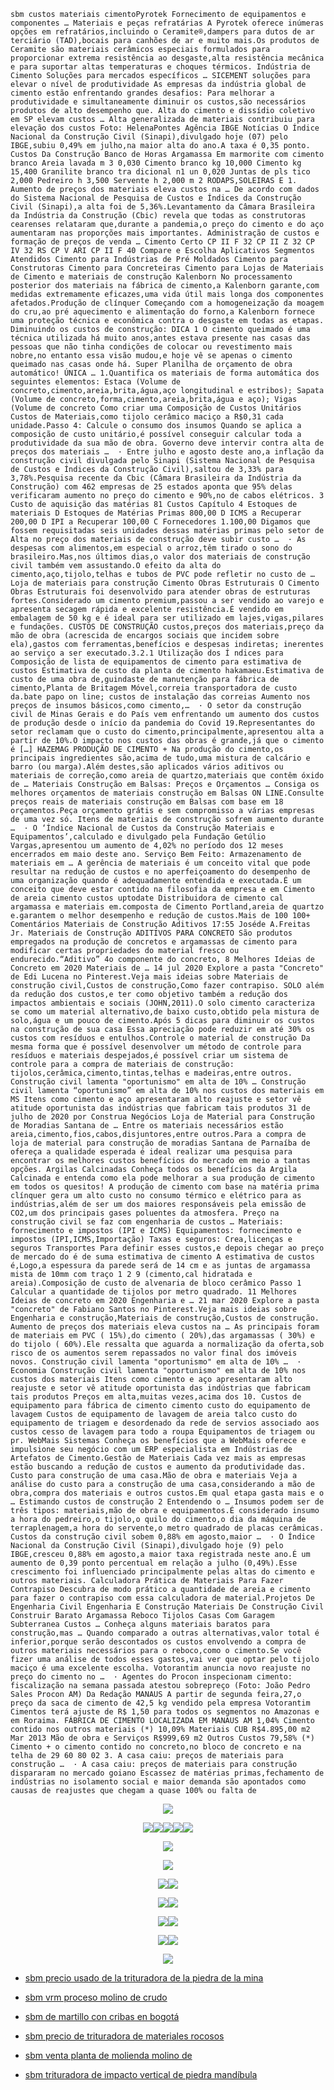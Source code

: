 
```
sbm custos materiais cimentoPyrotek Fornecimento de equipamentos e componentes … Materiais e peças refratárias A Pyrotek oferece inúmeras opções em refratários,incluindo o Ceramite®,dampers para dutos de ar terciário (TAD),bocais para canhões de ar e muito mais.Os produtos de Ceramite são materiais cerâmicos especiais formulados para proporcionar extrema resistência ao desgaste,alta resistência mecânica e para suportar altas temperaturas e choques térmicos. Indústria de Cimento Soluções para mercados específicos … SICEMENT soluções para elevar o nível de produtividade As empresas da indústria global de cimento estão enfrentando grandes desafios: Para melhorar a produtividade e simultaneamente diminuir os custos,são necessários produtos de alto desempenho que. Alta do cimento e dissídio coletivo em SP elevam custos … Alta generalizada de materiais contribuiu para elevação dos custos Foto: HelenaPontes Agência IBGE Notícias O Índice Nacional da Construção Civil (Sinapi),divulgado hoje (07) pelo IBGE,subiu 0,49% em julho,na maior alta do ano.A taxa é 0,35 ponto. Custos Da Construção Banco de Horas Argamassa Em marmorite com cimento branco Areia lavada m 3 0,030 Cimento branco kg 10,000 Cimento kg 15,400 Granilite branco tra dicional n1 un 0,020 Juntas de pls tico 2,000 Pedreiro h 3,500 Servente h 2,000 m 2 RODAPS,SOLEIRAS E 1. Aumento de preços dos materiais eleva custos na … De acordo com dados do Sistema Nacional de Pesquisa de Custos e Índices da Construção Civil (Sinapi),a alta foi de 5,36%.Levantamento da Câmara Brasileira da Indústria da Construção (Cbic) revela que todas as construtoras cearenses relataram que,durante a pandemia,o preço do cimento e do aço aumentaram nas proporções mais importantes. Administração de custos e formação de preços de venda … Cimento Certo CP II F 32 CP II Z 32 CP IV 32 RS CP V ARI CP II F 40 Compare e Escolha Aplicativos Segmentos Atendidos Cimento para Indústrias de Pré Moldados Cimento para Construtoras Cimento para Concreteiras Cimento para Lojas de Materiais de Cimento e materiais de construção Kalenborn No processamento posterior dos materiais na fábrica de cimento,a Kalenborn garante,com medidas extremamente eficazes,uma vida útil mais longa dos componentes afetados.Produção de clínquer Começando com a homogeneização da moagem do cru,ao pré aquecimento e alimentação do forno,a Kalenborn fornece uma proteção técnica e econômica contra o desgaste em todas as etapas. Diminuindo os custos de construção: DICA 1 O cimento queimado é uma técnica utilizada há muito anos,antes estava presente nas casas das pessoas que não tinha condições de colocar ou revestimento mais nobre,no entanto essa visão mudou,e hoje vê se apenas o cimento queimado nas casas onde há. Super Planilha de orçamento de obra automático! ÚNICA … 1.Quantifica os materiais de forma automática dos seguintes elementos: Estaca (Volume de concreto,cimento,areia,brita,água,aço longitudinal e estribos); Sapata (Volume de concreto,forma,cimento,areia,brita,água e aço); Vigas (Volume de concreto Como criar uma Composição de Custos Unitários Custos de Materiais,como tijolo cerâmico maciço a R$0,31 cada unidade.Passo 4: Calcule o consumo dos insumos Quando se aplica a composição de custo unitário,é possível conseguir calcular toda a produtividade da sua mão de obra. Governo deve intervir contra alta de preços dos materiais …  · Entre julho e agosto deste ano,a inflação da construção civil divulgada pelo Sinapi (Sistema Nacional de Pesquisa de Custos e Índices da Construção Civil),saltou de 3,33% para 3,78%.Pesquisa recente da Cbic (Câmara Brasileira da Indústria da Construção) com 462 empresas de 25 estados aponta que 95% delas verificaram aumento no preço do cimento e 90%,no de cabos elétricos. 3 Custo de aquisição das matérias 81 Custos Capítulo 4 Estoques de materiais D Estoques de Matérias Primas 800,00 D ICMS a Recuperar 200,00 D IPI a Recuperar 100,00 C Fornecedores 1.100,00 Digamos que fossem requisitadas seis unidades dessas matérias primas pelo setor de Alta no preço dos materiais de construção deve subir custo …  · As despesas com alimentos,em especial o arroz,têm tirado o sono do brasileiro.Mas,nos últimos dias,o valor dos materiais de construção civil também vem assustando.O efeito da alta do cimento,aço,tijolo,telhas e tubos de PVC pode refletir no custo de … Loja de materiais para construção Cimento Obras Estruturais O Cimento Obras Estruturais foi desenvolvido para atender obras de estruturas fortes.Considerado um cimento premium,passou a ser vendido ao varejo e apresenta secagem rápida e excelente resistência.É vendido em embalagem de 50 kg e é ideal para ser utilizado em lajes,vigas,pilares e fundações. CUSTOS DE CONSTRUÇÃO custos,preços dos materiais,preço da mão de obra (acrescida de encargos sociais que incidem sobre ela),gastos com ferramentas,benefícios e despesas indiretas; inerentes ao serviço a ser executado.3.2.1 Utilização dos Í ndices para Composição de lista de equipamentos de cimento para estimativa de custos Estimativa de custo da planta de cimento hakamaeu.Estimativa de custo de uma obra de,guindaste de manutenção para fábrica de cimento,Planta de Britagem Móvel,correia transportadora de custo da.bate papo on line; custos de instalação das correias Aumento nos preços de insumos básicos,como cimento,…  · O setor da construção civil de Minas Gerais e do País vem enfrentando um aumento dos custos de produção desde o início da pandemia do Covid 19.Representantes do setor reclamam que o custo do cimento,principalmente,apresentou alta a partir de 10%.O impacto nos custos das obras é grande,já que o cimento é […] HAZEMAG PRODUÇÃO DE CIMENTO + Na produção do cimento,os principais ingredientes são,acima de tudo,uma mistura de calcário e barro (ou marga).Além destes,são aplicados vários aditivos ou materiais de correção,como areia de quartzo,materiais que contêm óxido de … Materiais Construção em Balsas: Preços e Orçamentos … Consiga os melhores orçamentos de materiais construção em Balsas ON LINE.Consulte preços reais de materiais construção em Balsas com base em 18 orçamentos.Peça orçamento grátis e sem compromisso a várias empresas de uma vez só. Itens de materiais de construção sofrem aumento durante …  · O ‘Índice Nacional de Custos da Construção Materiais e Equipamentos’,calculado e divulgado pela Fundação Getúlio Vargas,apresentou um aumento de 4,02% no período dos 12 meses encerrados em maio deste ano. Serviço Bem Feito: Armazenamento de materiais em … A gerência de materiais é um conceito vital que pode resultar na redução de custos e no aperfeiçoamento do desempenho de uma organização quando é adequadamente entendida e executada.É um conceito que deve estar contido na filosofia da empresa e em Cimento de areia cimento custos uptodate Distribuidora de cimento cal argamassa e materiais em.composta de Cimento Portland,areia de quartzo e.garantem o melhor desempenho e redução de custos.Mais de 100 100+ Comentários Materiais de Construção Aditivos 17:55 Joséde A.Freitas Jr. Materiais de Construção ADITIVOS PARA CONCRETO São produtos empregados na produção de concretos e argamassas de cimento para modificar certas propriedades do material fresco ou endurecido.“Aditivo” 4o componente do concreto, 8 Melhores Ideias de Concreto em 2020 Materiais de … 14 jul 2020 Explore a pasta "Concreto" de Edi Lucena no Pinterest.Veja mais ideias sobre Materiais de construção civil,Custos de construção,Como fazer contrapiso. SOLO além da redução dos custos,e ter como objetivo também a redução dos impactos ambientais e sociais (JOHN,2011).O solo cimento caracteriza se como um material alternativo,de baixo custo,obtido pela mistura de solo,água e um pouco de cimento.Após 5 dicas para diminuir os custos na construção de sua casa Essa apreciação pode reduzir em até 30% os custos com resíduos e entulhos.Controle o material de construção Da mesma forma que é possível desenvolver um método de controle para resíduos e materiais despejados,é possível criar um sistema de controle para a compra de materiais de construção: tijolos,cerâmica,cimento,tintas,telhas e madeiras,entre outros. Construção civil lamenta "oportunismo" em alta de 10% … Construção civil lamenta “oportunismo” em alta de 10% nos custos dos materiais em MS Itens como cimento e aço apresentaram alto reajuste e setor vê atitude oportunista das indústrias que fabricam tais produtos 31 de julho de 2020 por Construa Negócios Loja de Material para Construção de Moradias Santana de … Entre os materiais necessários estão areia,cimento,fios,cabos,disjuntores,entre outros.Para a compra de loja de material para construção de moradias Santana de Parnaíba de ofereça a qualidade esperada é ideal realizar uma pesquisa para encontrar os melhores custos benefícios do mercado em meio a tantas opções. Argilas Calcinadas Conheça todos os benefícios da Argila Calcinada e entenda como ela pode melhorar a sua produção de cimento em todos os quesitos! A produção de cimento com base na matéria prima clínquer gera um alto custo no consumo térmico e elétrico para as indústrias,além de ser um dos maiores responsáveis pela emissão de CO2,um dos principais gases poluentes da atmosfera. Preço na construção civil se faz com engenharia de custos … Materiais: fornecimento e impostos (IPI e ICMS) Equipamentos: fornecimento e impostos (IPI,ICMS,Importação) Taxas e seguros: Crea,licenças e seguros Transportes Para definir esses custos,e depois chegar ao preço de mercado do é de suma estimativa de cimento A estimativa de custos é,Logo,a espessura da parede será de 14 cm e as juntas de argamassa mista de 10mm com traço 1 2 9 (cimento,cal hidratada e areia).Composição de custo de alvenaria de bloco cerâmico Passo 1 Calcular a quantidade de tijolos por metro quadrado. 11 Melhores Ideias de concreto em 2020 Engenharia e … 21 mar 2020 Explore a pasta "concreto" de Fabiano Santos no Pinterest.Veja mais ideias sobre Engenharia e construção,Materiais de construção,Custos de construção. Aumento de preços dos materiais eleva custos na … As principais foram de materiais em PVC ( 15%),do cimento ( 20%),das argamassas ( 30%) e do tijolo ( 60%).Ele ressalta que aguarda a normalização da oferta,sob risco de os aumentos serem repassados no valor final dos imóveis novos. Construção civil lamenta "oportunismo" em alta de 10% …  · Economia Construção civil lamenta "oportunismo" em alta de 10% nos custos dos materiais Itens como cimento e aço apresentaram alto reajuste e setor vê atitude oportunista das indústrias que fabricam tais produtos Preços em alta,muitas vezes,acima dos 10. Custos de equipamento para fábrica de cimento cimento custo do equipamento de lavagem Custos de equipamento de lavagem de areia talco custo do equipamento de triagem e desordenado da rede de servios associado aos custos cesso de lavagem para todo a roupa Equipamentos de triagem ou pr. WebMais Sistemas Conheça os benefícios que a WebMais oferece e impulsione seu negócio com um ERP especialista em Indústrias de Artefatos de Cimento.Gestão de Materiais Cada vez mais as empresas estão buscando a redução de custos e aumento da produtividade das. Custo para construção de uma casa.Mão de obra e materiais Veja a análise do custo para a construção de uma casa,considerando a mão de obra,compra dos materiais e outros custos.Em qual etapa gasta mais e o … Estimando custos de construção 2 Entendendo o … Insumos podem ser de três tipos: materiais,mão de obra e equipamentos.É considerado insumo a hora do pedreiro,o tijolo,o quilo do cimento,o dia da máquina de terraplenagem,a hora do servente,o metro quadrado de placas cerâmicas. Custos da construção civil sobem 0,88% em agosto,maior …  · O Índice Nacional da Construção Civil (Sinapi),divulgado hoje (9) pelo IBGE,cresceu 0,88% em agosto,a maior taxa registrada neste ano.É um aumento de 0,39 ponto percentual em relação a julho (0,49%).Esse crescimento foi influenciado principalmente pelas altas do cimento e outros materiais. Calculadora Prática de Materiais Para Fazer Contrapiso Descubra de modo prático a quantidade de areia e cimento para fazer o contrapiso com essa calculadora de material.Projetos De Engenharia Civil Engenharia E Construção Materiais De Construção Civil Construir Barato Argamassa Reboco Tijolos Casas Com Garagem Subterranea Custos … Conheça alguns materiais baratos para construção,mas … Quando comparado a outras alternativas,valor total é inferior,porque serão descontados os custos envolvendo a compra de outros materiais necessários para o reboco,como o cimento.Se você fizer uma análise de todos esses gastos,vai ver que optar pelo tijolo maciço é uma excelente escolha. Votorantim anuncia novo reajuste no preço do cimento no …  · Agentes do Procon inspecionam cimento: fiscalização na semana passada atestou sobrepreço (Foto: João Pedro Sales Procon AM) Da Redação MANAUS A partir de segunda feira,27,o preço da saca de cimento de 42,5 kg vendido pela empresa Votorantim Cimentos terá ajuste de R$ 1,50 para todos os segmentos no Amazonas e em Roraima. FÁBRICA DE CIMENTO LOCALIZADA EM MANAUS AM 1,04% Cimento contido nos outros materiais (*) 10,09% Materiais CUB R$4.895,00 m2 Mar 2013 Mão de obra e Serviços R$999,69 m2 Outros Custos 79,58% (*) Cimento + o cimento contido no concreto,no bloco de concreto e na telha de 29 60 80 02 3. A casa caiu: preços de materiais para construção …  · A casa caiu: preços de materiais para construção dispararam no mercado goiano Escassez de matérias primas,fechamento de indústrias no isolamento social e maior demanda são apontados como causas de reajustes que chegam a quase 100% ou falta de 
```

<div align="center">

<a href="https://es-crusher.shibang-china.com/github&k=sbm+custos+materiais+cimento"><img src="https://static.shibang-china.com/es/crusher/logo.jpg"></a>

<a href="https://es-crusher.shibang-china.com/github&k=sbm+custos+materiais+cimento"><img src="https://static.shibang-china.com/es/crusher/index.jpg"></a><a href="https://es-crusher.shibang-china.com/material.htmlgithub&k=sbm+custos+materiais+cimento"><img src="https://static.shibang-china.com/es/crusher/material.jpg"></a><a href="https://es-crusher.shibang-china.com/application.htmlgithub&k=sbm+custos+materiais+cimento"><img src="https://static.shibang-china.com/es/crusher/application.jpg"></a><a href="https://es-crusher.shibang-china.com/aboutus.htmlgithub&k=sbm+custos+materiais+cimento"><img src="https://static.shibang-china.com/es/crusher/aboutus.jpg"></a><a href="https://es-crusher.shibang-china.com/contact.htmlgithub&k=sbm+custos+materiais+cimento"><img src="https://static.shibang-china.com/es/crusher/contact.jpg"></a>

<a href="https://es-crusher.shibang-china.com/github&k=sbm+custos+materiais+cimento"><img src="https://static.shibang-china.com/es/crusher/banner.jpg"></a>

<a href="https://swt.shibang-china.com/github&k=sbm+custos+materiais+cimento"><img src="https://static.shibang-china.com/es/crusher/text.jpg"></a>

<a href="https://swt.shibang-china.com/github&k=sbm+custos+materiais+cimento"><img src="https://static.shibang-china.com/es/crusher/chat.jpg"></a><a href="https://es-crusher.shibang-china.com/contact.htmlgithub&k=sbm+custos+materiais+cimento"><img src="https://static.shibang-china.com/es/crusher/message.jpg"></a>

<a href="https://es-crusher.shibang-china.com/products/pe.htmlgithub&k=sbm+custos+materiais+cimento"><img src="https://static.shibang-china.com/es/crusher/pe.jpg"></a><a href="https://es-crusher.shibang-china.com/products/pf.htmlgithub&k=sbm+custos+materiais+cimento"><img src="https://static.shibang-china.com/es/crusher/pf.jpg"></a>

<a href="https://es-crusher.shibang-china.com/products/hpt.htmlgithub&k=sbm+custos+materiais+cimento"><img src="https://static.shibang-china.com/es/crusher/hpt.jpg"></a><a href="https://es-crusher.shibang-china.com/products/vsi.htmlgithub&k=sbm+custos+materiais+cimento"><img src="https://static.shibang-china.com/es/crusher/vsi.jpg"></a>

<a href="https://es-crusher.shibang-china.com/products/klv.htmlgithub&k=sbm+custos+materiais+cimento"><img src="https://static.shibang-china.com/es/crusher/klv.jpg"></a><a href="https://es-crusher.shibang-china.com/products/portable.htmlgithub&k=sbm+custos+materiais+cimento"><img src="https://static.shibang-china.com/es/crusher/portable.jpg"></a>

<a href="https://swt.shibang-china.com/github&k=sbm+custos+materiais+cimento"><img src="https://static.shibang-china.com/es/crusher/case.jpg"></a>

</div>


* [sbm precio usado de la trituradora de la piedra de la mina](sbm%20precio%20usado%20de%20la%20trituradora%20de%20la%20piedra%20de%20la%20mina.md)

* [sbm vrm proceso molino de crudo](sbm%20vrm%20proceso%20molino%20de%20crudo.md)

* [sbm de martillo con cribas en bogotá](sbm%20de%20martillo%20con%20cribas%20en%20bogot%C3%A1.md)

* [sbm precio de trituradora de materiales rocosos](sbm%20precio%20de%20trituradora%20de%20materiales%20rocosos.md)

* [sbm venta planta de molienda molino de](sbm%20venta%20planta%20de%20molienda%20molino%20de.md)

* [sbm trituradora de impacto vertical de piedra mandíbula](sbm%20trituradora%20de%20impacto%20vertical%20de%20piedra%20mand%C3%ADbula.md)